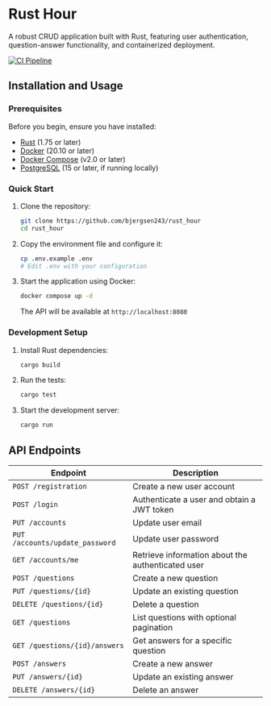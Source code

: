 # Rust Hour

A robust CRUD application built with Rust, featuring user authentication, question-answer functionality, and containerized deployment.

[![CI Pipeline](https://github.com/bjergsen243/rust_hour/actions/workflows/ci.yaml/badge.svg)](https://github.com/bjergsen243/rust_hour/actions/workflows/ci.yaml)

## Installation and Usage

### Prerequisites

Before you begin, ensure you have installed:

- [Rust](https://www.rust-lang.org/) (1.75 or later)
- [Docker](https://docs.docker.com/get-started/) (20.10 or later)
- [Docker Compose](https://docs.docker.com/compose/) (v2.0 or later)
- [PostgreSQL](https://www.postgresql.org/) (15 or later, if running locally)

### Quick Start

1. Clone the repository:

   ```sh
   git clone https://github.com/bjergsen243/rust_hour
   cd rust_hour
   ```

2. Copy the environment file and configure it:

   ```sh
   cp .env.example .env
   # Edit .env with your configuration
   ```

3. Start the application using Docker:

   ```sh
   docker compose up -d
   ```

   The API will be available at `http://localhost:8080`

### Development Setup

1. Install Rust dependencies:

   ```sh
   cargo build
   ```

2. Run the tests:

   ```sh
   cargo test
   ```

3. Start the development server:

   ```sh
   cargo run
   ```

## API Endpoints

| Endpoint                        | Description                                       |
| ------------------------------- | ------------------------------------------------- |
| `POST /registration`            | Create a new user account                         |
| `POST /login`                   | Authenticate a user and obtain a JWT token        |
| `PUT /accounts`                 | Update user email                                 |
| `PUT /accounts/update_password` | Update user password                              |
| `GET /accounts/me`              | Retrieve information about the authenticated user |
| `POST /questions`               | Create a new question                             |
| `PUT /questions/{id}`           | Update an existing question                       |
| `DELETE /questions/{id}`        | Delete a question                                 |
| `GET /questions`                | List questions with optional pagination           |
| `GET /questions/{id}/answers`   | Get answers for a specific question               |
| `POST /answers`                 | Create a new answer                               |
| `PUT /answers/{id}`             | Update an existing answer                         |
| `DELETE /answers/{id}`          | Delete an answer                                  |
